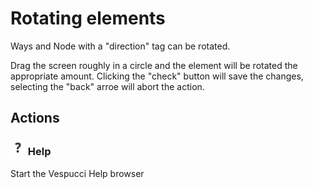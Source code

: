 # Rotating elements

Ways and Node with a "direction" tag can be rotated.

Drag the screen roughly in a circle and the element will be rotated the appropriate amount. Clicking the "check" button will save the changes, selecting the "back" arroe will abort the action.

## Actions  

### ![Help](../images/menu_help.png) Help

Start the Vespucci Help browser
